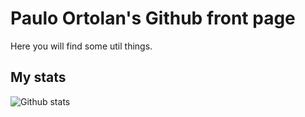 # Paulo Ortolan's Github front page

Here you will find some util things.

## My stats

![Github stats](https://github-readme-stats.vercel.app/api?username=ortolanph)
